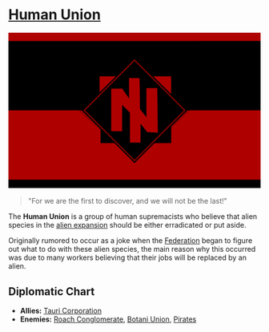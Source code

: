 # [Human Union](human_union)

![hunion](../images/flags/hunion.png)

> "For we are the first to discover, and we will not be the last!"

The **Human Union** is a group of human supremacists who believe that alien species in the [alien expansion](../events/alien_expansion) should be either erradicated or put aside.

Originally rumored to occur as a joke when the [Federation](federation) began to figure out what to do with these alien species, the main reason why this occurred was due to many workers believing that their jobs will be replaced by an alien.

## Diplomatic Chart

- **Allies:** [Tauri Corporation](tauri)
- **Enemies:** [Roach Conglomerate](roach_conglomerate), [Botani Union](botani), [Pirates](pirates)
